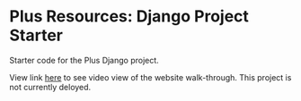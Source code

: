 # Plus Resources: Django Project Starter

Starter code for the Plus Django project.

View link [here](https://1drv.ms/v/s!ArNnckc2RFjvgjq6Fh2dCBy8sCyI?e=3N206P) to see video view of the website walk-through.
This project is not currently deloyed.
